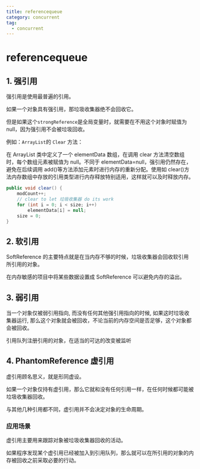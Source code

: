 ```yaml
---
title: referencequeue
category: concurrent
tag:
  - concurrent
---
```


# referencequeue

## 1. 强引用

强引用是使用最普遍的引用。

如果一个对象具有强引用，那垃圾收集器绝不会回收它。

但是如果这个`strongReference`是全局变量时，就需要在不用这个对象时赋值为 null，因为强引用不会被垃圾回收。

例如：`ArrayList`的 `Clear` 方法：

在 ArrayList 类中定义了一个 elementData 数组，在调用 clear 方法清空数组时，每个数组元素被赋值为 null。不同于 elementData=null，强引用仍然存在，避免在后续调用 add()等方法添加元素时进行内存的重新分配。使用如 clear()方法内存数组中存放的引用类型进行内存释放特别适用，这样就可以及时释放内存。

```java
public void clear() {
    modCount++;
    // clear to let 垃圾收集器 do its work
    for (int i = 0; i < size; i++)
        elementData[i] = null;
    size = 0;
}
```

## 2. 软引用

SoftReference 的主要特点就是在当内存不够的时候，垃圾收集器会回收软引用所引用的对象。

在内存敏感的项目中将某些数据设置成 SoftReference 可以避免内存的溢出。

## 3. 弱引用

当一个对象仅被弱引用指向, 而没有任何其他强引用指向的时候, 如果这时垃圾收集器运行, 那么这个对象就会被回收，不论当前的内存空间是否足够，这个对象都会被回收。

引用队列注册引用的对象，在适当的可达的改变被监听

## 4. PhantomReference 虚引用

虚引用顾名思义，就是形同虚设。

如果一个对象仅持有虚引用，那么它就和没有任何引用一样，在任何时候都可能被垃圾收集器回收。

与其他几种引用都不同，虚引用并不会决定对象的生命周期。

### 应用场景

虚引用主要用来跟踪对象被垃圾收集器回收的活动。

如果程序发现某个虚引用已经被加入到引用队列，那么就可以在所引用的对象的内存被回收之前采取必要的行动。
